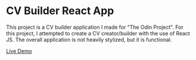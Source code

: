 # CV Builder React App

This project is a CV builder application I made for "The Odin Project". For this project, I attempted to create a CV creator/builder with the use of React JS. The overall application is not heavily stylized, but it is functional.

[Live Demo](https://kindaexists.github.io/cv-project/)
